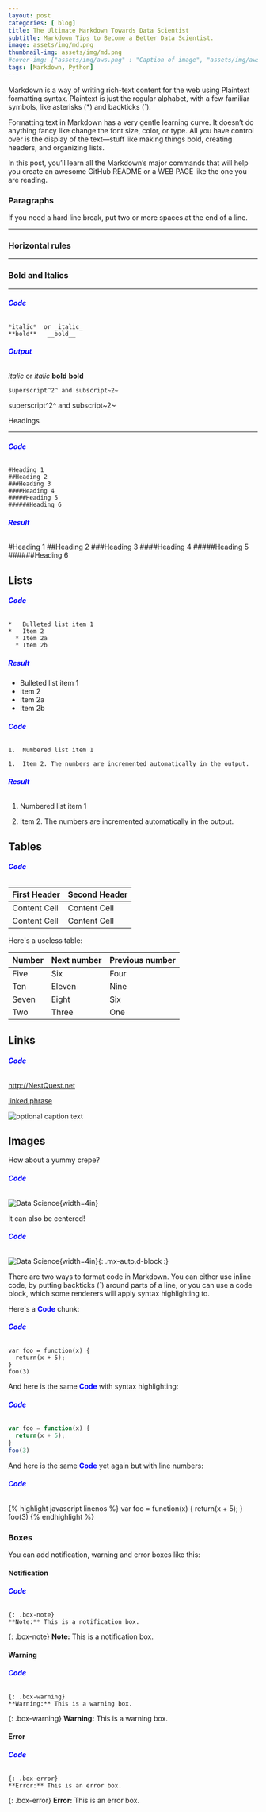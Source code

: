 ```yaml
---
layout: post
categories: [ blog]
title: The Ultimate Markdown Towards Data Scientist
subtitle: Markdown Tips to Become a Better Data Scientist.
image: assets/img/md.png
thumbnail-img: assets/img/md.png
#cover-img: ["assets/img/aws.png" : "Caption of image", "assets/img/aws.png" : "Caption of image"]
tags: [Markdown, Python]
---
```

<style>
r { color: Red }
o { color: Orange }
g { color: Green }
b { color: Blue }
</style>
<!--- -------Introduction-------- --->
Markdown is a way of writing rich-text content for the web using Plaintext formatting syntax. Plaintext is just the regular alphabet, with a few familiar symbols, like asterisks (*) and backticks (`).  

Formatting text in Markdown has a very gentle learning curve. It doesn’t do anything fancy like change the font size, color, or type. All you have control over is the display of the text—stuff like making things bold, creating headers, and organizing lists.  

In this post, you’ll learn all the Markdown’s major commands that will help you create an awesome GitHub README or a WEB PAGE like the one you are reading.  

### Paragraphs
If you need a hard line break, put two or more spaces at the end of a line. 

---
### Horizontal rules
---


### Bold and Italics
---


###### <b>Code</b>

```
*italic*  or _italic_
**bold**   __bold__
```

###### <b>Output</b>

*italic*  or _italic_
**bold**   __bold__


```superscript^2^ and subscript~2~```

superscript^2^ and subscript~2~

Headings
- - - - - - - - - - - - - - - - - - - - - - - - - - - - - - 


###### <b>Code</b>

```
#Heading 1
##Heading 2
###Heading 3
####Heading 4
#####Heading 5
######Heading 6
```


###### <b>Result</b>

#Heading 1
##Heading 2
###Heading 3
####Heading 4
#####Heading 5
######Heading 6


Lists
------------------------------------------------------------


###### <b>Code</b>

```
*   Bulleted list item 1
*   Item 2
  * Item 2a
  * Item 2b
```


##### <b>Result</b>

*   Bulleted list item 1
*   Item 2
  * Item 2a
  * Item 2b


###### <b>Code</b>

```
1.  Numbered list item 1

1.  Item 2. The numbers are incremented automatically in the output.
```

###### <b>Result</b>

1.  Numbered list item 1

1.  Item 2. The numbers are incremented automatically in the output.


Tables 
------------------------------------------------------------

###### <b>Code</b>

First Header  | Second Header
------------- | -------------
Content Cell  | Content Cell
Content Cell  | Content Cell

Here's a useless table:

| Number | Next number | Previous number |
| :------ |:--- | :--- |
| Five | Six | Four |
| Ten | Eleven | Nine |
| Seven | Eight | Six |
| Two | Three | One |


Links
------------------------------------------------------------

###### <b>Code</b>


<http://NestQuest.net>

[linked phrase](http://NestQuest.net)

![optional caption text](assets/img/md.png)


Images
------------------------------------------------------------

How about a yummy crepe?

###### <b>Code</b>

![Data Science](https://nestquest.net/assets/img/DS.png){width=4in}

It can also be centered!

###### <b>Code</b>

![Data Science](./assets/img/DS.png){width=4in}{: .mx-auto.d-block :}


There are two ways to format code in Markdown. You can either use inline code, by putting backticks (`) around parts of a line, or you can use a code block, which some renderers will apply syntax highlighting to.

Here's a <b>Code</b> chunk:

###### <b>Code</b>

~~~
var foo = function(x) {
  return(x + 5);
}
foo(3)
~~~

And here is the same <b>Code</b> with syntax highlighting:

###### <b>Code</b>

```javascript
var foo = function(x) {
  return(x + 5);
}
foo(3)
```

And here is the same <b>Code</b> yet again but with line numbers:

###### <b>Code</b>

{% highlight javascript linenos %}
var foo = function(x) {
  return(x + 5);
}
foo(3)
{% endhighlight %}

### Boxes
You can add notification, warning and error boxes like this:

#### Notification

###### <b>Code</b>

~~~
{: .box-note}
**Note:** This is a notification box.
~~~

{: .box-note}
**Note:** This is a notification box.

#### Warning

###### <b>Code</b>

~~~
{: .box-warning}
**Warning:** This is a warning box.
~~~

{: .box-warning}
**Warning:** This is a warning box.

#### Error

###### <b>Code</b>

~~~
{: .box-error}
**Error:** This is an error box.
~~~

{: .box-error}
**Error:** This is an error box.